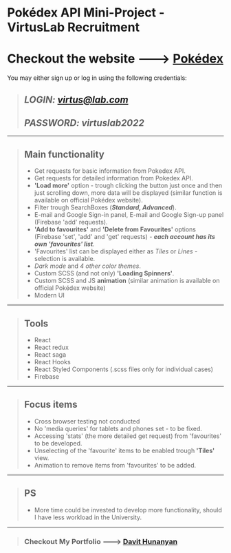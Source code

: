 # Pokédex API Mini-Project - VirtusLab Recruitment

# Checkout the website ---> [Pokédex](https://www.dhunanyan.com/pokedex)
You may either sign up or log in using the following credentials:
>## ***LOGIN: virtus@lab.com***     
>## ***PASSWORD: virtuslab2022***

---

> ## Main functionality
> - Get requests for basic information from Pokedex API.
> - Get requests for detailed information from Pokedex API.
> - **'Load more'** option - trough clicking the button just once and then just scrolling down, more data will be displayed (similar function is available on official Pokédex website).
> - Filter trough SearchBoxes (***Standard, Advanced***).
> - E-mail and Google Sign-in panel, E-mail and Google Sign-up panel (Firebase 'add' requests).
> - **'Add to favourites'** and **'Delete from Favourites'** options (Firebase 'set', 'add' and 'get' requests) - ***each account has its own 'favourites' list***.
> - 'Favourites' list can be displayed either as *Tiles* or *Lines* - selection is available.
> - *Dark mode* and *4 other color themes*.
> - Custom SCSS (and not only) **'Loading Spinners'**.
> - Custom SCSS and JS **animation** (similar animation is available on official Pokédex website)
> - Modern UI

---

> ## Tools
> - React
> - React redux
> - React saga
> - React Hooks
> - React Styled Components (.scss files only for individual cases)
> - Firebase

---

> ## Focus items
> - Cross browser testing not conducted
> - No 'media queries' for tablets and phones set - to be fixed.
> - Accessing 'stats' (the more detailed get request) from 'favourites' to be developed.
> - Unselecting of the 'favourite' items to be enabled trough **'Tiles'** view.
> - Animation to remove items from 'favourites' to be added.

---

> ## PS
> - More time could be invested to develop more functionality, should I have less workload in the University.

---

> ### Checkout My Portfolio ---> [Davit Hunanyan](https://www.dhunanyan.com/)
